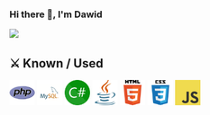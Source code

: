 ### Hi there 👋, I'm Dawid

<!--
**Dawid-Czyzewski/Dawid-Czyzewski** is a ✨ _special_ ✨ repository because its `README.md` (this file) appears on your GitHub profile.
-->
<img src="https://github-readme-stats.vercel.app/api/top-langs/?username=Dawid-Czyzewski&count_private=true&show_icons=true&theme=dracula" />

## ⚔️ Known / Used

<div>
<a title="PHP">
    <img width="45" src="https://raw.githubusercontent.com/github/explore/master/topics/php/php.png">
</a>
<a title="MYSQL">
    <img width="45" src="https://raw.githubusercontent.com/github/explore/master/topics/mysql/mysql.png">
</a>
    <a title="C#">
    <img width="45" src="https://raw.githubusercontent.com/github/explore/master/topics/csharp/csharp.png">
</a>
    </a>
    <a title="Java">
    <img width="45" src="https://raw.githubusercontent.com/github/explore/master/topics/java/java.png">
</a>
</a>
    </a>
    <a title="HTML">
    <img width="45" src="https://raw.githubusercontent.com/github/explore/master/topics/html/html.png">
</a>
 <a title="CSS">
    <img width="45" src="https://raw.githubusercontent.com/github/explore/master/topics/css/css.png">
</a>
 <a title="Javascript">
    <img width="45" src="https://raw.githubusercontent.com/github/explore/master/topics/javascript/javascript.png">
</a>
</div>
